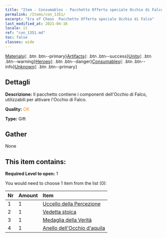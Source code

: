 ```yaml
---
title: "Item - Consumables - Pacchetto Offerta speciale Occhio di Falco"
permalink: /Items/con_1351/
excerpt: "Era of Chaos  Pacchetto Offerta speciale Occhio di Falco"
last_modified_at: 2021-04-16
locale: it
ref: "con_1351.md"
toc: false
classes: wide
---
```

 [Materials](/it/Items/){: .btn .btn--primary}[Artifacts](/it/Items/Artifacts/){: .btn .btn--success}[Units](/it/Items/Units/){: .btn .btn--warning}[Heroes](/it/Items/Heroes/){: .btn .btn--danger}[Consumables](/it/Items/Consumables/){: .btn .btn--info}[Unknown](/it/Items/Unknown/){: .btn .btn--primary}

## Dettagli
 **Descrizione:** Il pacchetto contiene i componenti dell'Occhio di Falco, utilizzabili per attivare l'Occhio di Falco.

 **Quality:** <span style="color: #FF8C00">OK</span>

 **Type:** Gift

## Gather

  None

## This item contains:

 **Required Level to open:** 1

 You would need to choose 1 item from the list (0):

  | Nr | Amount |     Item    |
  |:---|:-------|:------------|
  | 1 | 1 | [Uccello della Percezione](/it/Items/art_132/) |  | 
  | 2 | 1 | [Vedetta stoica](/it/Items/art_133/) |  | 
  | 3 | 1 | [Medaglia della Verità](/it/Items/art_134/) |  | 
  | 4 | 1 | [Anello dell'Occhio d'aquila](/it/Items/art_135/) |  | 
